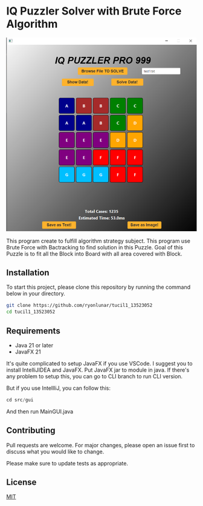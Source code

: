 # IQ Puzzler Solver with Brute Force Algorithm

![Image](https://github.com/ryonlunar/tucil1_13523052/blob/main/test/solution/assets.png)

This program create to fulfill algorithm strategy subject. This program use Brute Force with Bactracking to find solution in this Puzzle. Goal of this Puzzle is to fit all the Block into Board with all area covered with Block.

## Installation

To start this project, please clone this repository by running the command below in your directory.

```bash
git clone https://github.com/ryonlunar/tucil1_13523052
cd tucil1_13523052
```

## Requirements
- Java 21 or later
- JavaFX 21

It's quite complicated to setup JavaFX if you use VSCode. I suggest you to install IntelliJIDEA and JavaFX. Put JavaFX jar to module in java. If there's any problem to setup this, you can go to CLI branch to run CLI version.


But if you use IntellliJ, you can follow this:

```python
cd src/gui
```
And then run MainGUI.java

## Contributing

Pull requests are welcome. For major changes, please open an issue first
to discuss what you would like to change.

Please make sure to update tests as appropriate.

## License

[MIT](https://choosealicense.com/licenses/mit/)
